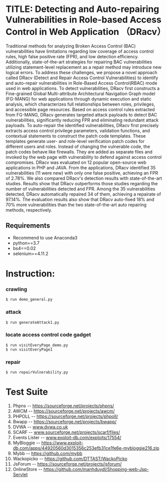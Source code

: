 # TITLE: Detecting and Auto-repairing Vulnerabilities in Role-based Access Control in Web Application （DRacv）

Traditional methods for analyzing Broken Access Control (BAC) vulnerabilities have limitations regarding low coverage of access control rules, high false positive rate (FPR), and low detection efficiency. Additionally, state-of-the-art strategies for repairing BAC vulnerabilities utilizing statement-level replacement as a repair method may introduce new logical errors. To address these challenges, we propose a novel approach called DRacv (Detect and Repair Access Control Vulnerabilities) to identify and auto-repair vulnerabilities in Role-Based Access Control(RBAC) mode used in web applications. To detect vulnerabilities, DRacv first constructs a Fine-grained Global Multi-attribute Architectural Navigation Graph model (FG-MANG) for web applications through dynamic execution and static analysis, which characterizes full relationships between roles, privileges, and accessible page resources. Based on access control rules extracted from FG-MANG, DRacv generates targeted attack payloads to detect BAC vulnerabilities, significantly reducing FPR and eliminating redundant attack payloads. To auto-repair the identified vulnerabilities, DRacv first precisely extracts access control privilege parameters, validation functions, and contextual statements to construct the patch code templates. These templates generate user- and role-level verification patch codes for different users and roles. Instead of changing the vulnerable code, the patch codes behave like firewalls. They are added as separate files and invoked by the web page with vulnerability to defend against access control compromises. DRacv was evaluated on 12 popular open-source web applications in PHP and JAVA. From the applications, DRacv identified 35 vulnerabilities (11 were new) with only one false positive, achieving an FPR of 2.78%. We also compared DRacv's detection results with state-of-the-art studies. Results show that DRacv outperforms those studies regarding the number of vulnerabilities detected and FPR. Among the 35 vulnerabilities detected, DRacv automatically repaired 34 of them, achieving a repairate of 97.14%. The evaluation results also show that DRacv auto-fixed 18% and 70% more vulnerabilities than the two state-of-the-art auto repairing methods, respectively.

## Requirements

- Recommend to use Anaconda3 
- python==3.7
- bs4==0.02
- selenium==4.11.2



# Instruction:
### crawling
    $ run demo_general.py
### attack
    $ run generateAttack1.py
### locate access control code gadget 
    $ run visitEveryPage_demo.py
    $ run visitEveryPage1
### repair
    $ run repairVulnerability.py 


# Test Suite 
1. Phpns -- https://sourceforge.net/projects/phpns/
2. AWCM -- https://sourceforge.net/projects/awcm/
3. PHPOLL -- https://sourceforge.net/projects/phpoll/
4. Bwapp -- https://sourceforge.net/projects/bwapp/
5. DVWA -- www.dvwa.co.uk
6. SCARF -- www.sourceforge.net/projects/scarf/files/
7. Events Lister -- www.exploit-db.com/exploits/17554/
8. MyBloggie -- https://www.exploit-db.com/apps/44920560d3015356c253efb31ce1fe6e-mybloggie216.zip
9. Mybb -- https://github.com/mybb
10. Wackopicko -- https://github.com/DTTAST/WackoPicko
11. JsForum -- https://sourceforge.net/projects/jsforum/
12. OnlineStore -- https://github.com/manhduydl/Shopping-web-Jsp-Servlet
